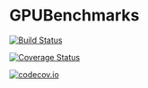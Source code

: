 # GPUBenchmarks

[![Build Status](https://travis-ci.org/SimonDanisch/GPUBenchmarks.jl.svg?branch=master)](https://travis-ci.org/SimonDanisch/GPUBenchmarks.jl)

[![Coverage Status](https://coveralls.io/repos/SimonDanisch/GPUBenchmarks.jl/badge.svg?branch=master&service=github)](https://coveralls.io/github/SimonDanisch/GPUBenchmarks.jl?branch=master)

[![codecov.io](http://codecov.io/github/SimonDanisch/GPUBenchmarks.jl/coverage.svg?branch=master)](http://codecov.io/github/SimonDanisch/GPUBenchmarks.jl?branch=master)
